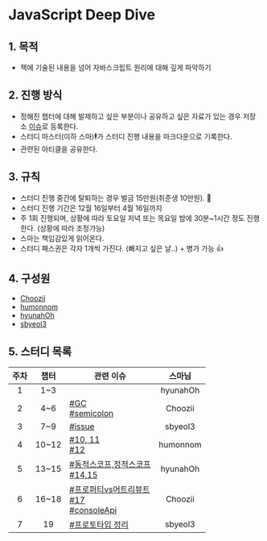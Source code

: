 # JavaScript Deep Dive

## 1. 목적
- 책에 기술된 내용을 넘어 자바스크립트 원리에 대해 깊게 파악하기

## 2. 진행 방식
- 정해진 챕터에 대해 발제하고 싶은 부분이나 공유하고 싶은 자료가 있는 경우 저장소 [이슈](https://github.com/hyunahOh/javascript-deep-dive/issues)로 등록한다.
- 스터디 마스터(이하 스마)🕴가 스터디 진행 내용을 마크다운으로 기록한다.
- 관련된 아티클을 공유한다.

## 3. 규칙
- 스터디 진행 중간에 탈퇴하는 경우 벌금 15만원(취준생 10만원). 💸
- 스터디 진행 기간은 12월 16일부터 4월 16일까지
- 주 1회 진행되며, 상황에 따라 토요일 저녁 또는 목요일 밤에 30분~1시간 정도 진행한다. (상황에 따라 조정가능)
- 스마는 책임감있게 읽어온다.
- 스터디 패스권은 각자 1개씩 가진다. (빠지고 싶은 날..) + 병가 가능 👍

## 4. 구성원
 - [Choozii](https://github.com/Choozii)
 - [humonnom](https://github.com/humonnom)
 - [hyunahOh](https://github.com/hyunahOh)
 - [sbyeol3](https://github.com/sbyeol3)

## 5. 스터디 목록

주차 | 챕터 | 관련 이슈 | 스마님
:---: | :---: | --- | :---:
1 | 1~3 | | hyunahOh
2 | 4~6 | [#GC](https://github.com/hyunahOh/javascript-deep-dive/issues/4)<br> [#semicolon](https://github.com/hyunahOh/javascript-deep-dive/issues/5) | Choozii
3 | 7~9 | [#issue](https://github.com/hyunahOh/javascript-deep-dive/issues/6) | sbyeol3
4 | 10~12 | [#10, 11](https://github.com/hyunahOh/javascript-deep-dive/issues/7) <br> [#12](https://github.com/hyunahOh/javascript-deep-dive/issues/8)| humonnom
5 | 13~15 | [#동적스코프,정적스코프](https://github.com/hyunahOh/javascript-deep-dive/issues/11) <br> [#14,15](https://github.com/hyunahOh/javascript-deep-dive/issues/12)| hyunahOh
6 | 16~18 | [#프로퍼티vs어트리뷰트](https://github.com/hyunahOh/javascript-deep-dive/issues/13) <br> [#17](https://github.com/hyunahOh/javascript-deep-dive/issues/14) <br> [#consoleApi](https://github.com/hyunahOh/javascript-deep-dive/issues/15) | Choozii
7 | 19 | [#프로토타입 정리](https://github.com/hyunahOh/javascript-deep-dive/issues/16) | sbyeol3
